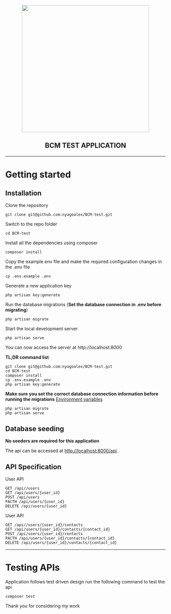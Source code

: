 <p align="center"><a href="https://laravel.com" target="_blank"><img src="https://raw.githubusercontent.com/laravel/art/master/logo-lockup/5%20SVG/2%20CMYK/1%20Full%20Color/laravel-logolockup-cmyk-red.svg" width="400"></a></p>

## <p align="center">BCM TEST APPLICATION </p>

----------

# Getting started

## Installation

Clone the repository

    git clone git@github.com:nyagoalex/BCM-test.git

Switch to the repo folder

    cd BCM-test

Install all the dependencies using composer

    composer install

Copy the example env file and make the required configuration changes in the .env file

    cp .env.example .env

Generate a new application key

    php artisan key:generate

Run the database migrations (**Set the database connection in .env before migrating**)

    php artisan migrate

Start the local development server

    php artisan serve

You can now access the server at http://localhost:8000

**TL;DR command list**

    git clone git@github.com:nyagoalex/BCM-test.git
    cd BCM-test
    composer install
    cp .env.example .env
    php artisan key:generate
    
**Make sure you set the correct database connection information before running the migrations** [Environment variables](#environment-variables)

    php artisan migrate
    php artisan serve

## Database seeding

**No seeders are required for this application**

The api can be accessed at [http://localhost:8000/api](http://localhost:8000/api).

## API Specification

User API

    GET /api//users
    GET /api/users/{user_id}
    POST /api/users
    PACTH /api/users/{user_id}
    DELETE /api/users/{user_id}

User API

    GET /api//users/{user_id}/contacts
    GET /api/users/{user_id}/contacts/{contact_id}
    POST /api/users/{user_id}/contacts
    PACTH /api/users/{user_id}/contacts/{contact_id}
    DELETE /api/users/{user_id}/contacts/{contact_id}

----------
# Testing APIs
Application follows test driven design run the following command to test the api

    composer test

Thank you for considering my work
